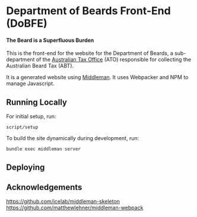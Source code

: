 # Department of Beards Front-End (DoBFE)
#### The Beard is a Superfluous Burden

This is the front-end for the website for the Department of Beards, a sub-department of the [Australian Tax Office](https://www.ato.gov.au/) (ATO) responsible for collecting the Australian Beard Tax (ABT).

It is a generated website using [Middleman](https://middlemanapp.com/). It uses Webpacker and NPM to manage Javascript.

## Running Locally

For initial setup, run:

```
script/setup
```

To build the site dynamically during development, run:

```
bundle exec middleman server
```

## Deploying

## Acknowledgements

https://github.com/icelab/middleman-skeleton
https://github.com/matthewlehner/middleman-webpack
